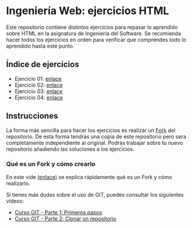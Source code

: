 # Ingeniería Web: ejercicios HTML

Este repositorio contiene distintos ejercicios para repasar lo aprendido sobre HTML en la asignatura de Ingeniería del Software. Se recomienda hacer todos los ejercicios en orden para verificar que comprendes todo lo aprendido hasta este punto.

## Índice de ejercicios
- Ejercicio 01: [enlace](https://github.com/jvadillo/iw-ejercicios-html/tree/master/01)
- Ejercicio 02: [enlace](https://github.com/jvadillo/iw-ejercicios-html/tree/master/02)
- Ejercicio 03: [enlace](https://github.com/jvadillo/iw-ejercicios-html/tree/master/03)
- Ejercicio 04: [enlace](https://github.com/jvadillo/iw-ejercicios-html/tree/master/04)

## Instrucciones
La forma más sencilla para hacer los ejercicios es realizar un [Fork](https://help.github.com/es/github/getting-started-with-github/fork-a-repo) del repositorio. De esta forma tendrás una copia de este repositorio pero sera completamente independiente al original. Podrás trabajar sobre tu nuevo repositorio añadiendo las soluciones a los ejercicios.

### Qué es un Fork y cómo crearlo
En este vide [(enlace)](https://www.youtube.com/watch?v=zyT0sl3-kxE) se explica rápidamente qué es un Fork y cómo realizarlo.

Si tienes más dudas sobre el uso de GIT, puedes consultar los siguientes vídeos:

- [Curso GIT - Parte 1: Primeros pasos](https://www.youtube.com/watch?v=PU6_iDcqFu8)
- [Curso GIT - Parte 2: Clonar un repositorio](https://www.youtube.com/watch?v=8CbJxtjgko0)
